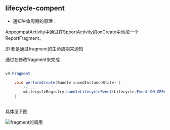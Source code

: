 
##	lifecycle-compent


*	通知生命周期的原理：

AppcompatActivity中通过在SpportActivity的onCreate中添加一个ReportFragment。

即 都是通过fragment的生命周期来通知

通过在修改fragment来完成

```Java

v4.Fragment

	void performCreate(Bundle savedInstanceState) {
        //...
        mLifecycleRegistry.handleLifecycleEvent(Lifecycle.Event.ON_CREATE);
    }
	
```

具体见下图

![fragment的调用][1]


[1]:https://github.com/mirindalover/SummaryOfProgrammingLearning/blob/master/architecture/resource/fragment_lifecycle.png



















